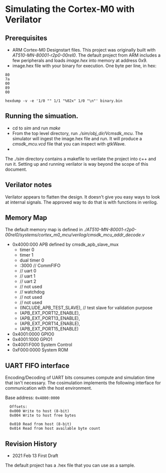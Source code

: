 # Simulating the Cortex-M0 with Verilator

## Prerequisites 

- ARM Cortex-M0 Designstart files.  This project was originally 
built with *AT510-MN-80001-r2p0-00rel0*.   The default project 
from ARM includes a few peripherals and loads *image.hex* into 
memory at address 0x9.
- image.hex file with your binary for execution.  One byte per line, in hex:
```
80
7a
00
89
00
```

```
hexdump -v -e '1/0 "" 1/1 "%02x" 1/0 "\n"' binary.bin 
```
## Running the simuation.

- cd to *sim* and run *make* 
- From the top level directory, run *./sim/obj_dir/Vcmsdk_mcu*.   The simulator 
will ingest the image.hex file and run.    It will produce a *cmsdk_mcu.vcd* file that 
you can inspect with gtkWave.   
- 

The *./sim* directory contains a makefile to verilate the project into c++ and 
run it.   Setting up and running verilator is way beyond the scope of this document.

## Verilator notes

Verilator appears to flatten the design.  It doesn't give you easy ways to look at internal 
signals.   The approved way to do that is with functions in verilog.

## Memory Map 

The default memory map is defined in *./AT510-MN-80001-r2p0-00rel0/systems/cortex_m0_mcu/verilog/cmsdk_mcu_addr_decode.v*

- 0x4000:000 APB defined by cmsdk_apb_slave_mux
     -  timer 0
     -  timer 1
     -  dual timer 0
     -  :3000 // CommFIFO
     -  // uart 0
     -  // uart 1
     -  // uart 2
     -  // not used
     -  // watchdog
     -  // not used
     -  // not used
     -  (INCLUDE_APB_TEST_SLAVE), // test slave for validation purpose
     -  (APB_EXT_PORT12_ENABLE),
     -  (APB_EXT_PORT13_ENABLE),
     -  (APB_EXT_PORT14_ENABLE),
     -  (APB_EXT_PORT15_ENABLE)
- 0x4001:0000 GPIO0 
- 0x4001:1000 GPIO1 
- 0x4001:F000 System Control 
- 0xF000:0000 System ROM 




## UART FIFO interface

Encoding/Decoding of UART bits consumes compute and simulation 
time that isn't necessary.  The cosimulation implements the following interface for communication with the 
host environment.  

Base address: ```0x4800:0000```

```
  Offsets:
  0x000 Write to host (8-bit)
  0x004 Write to host free bytes 

  0x010 Read from host (8-bit)
  0x014 Read from host available byte count
```
   
## Revision History 

- 2021 Feb 13  First Draft

The default project has a .hex file that you can use as a sample. 